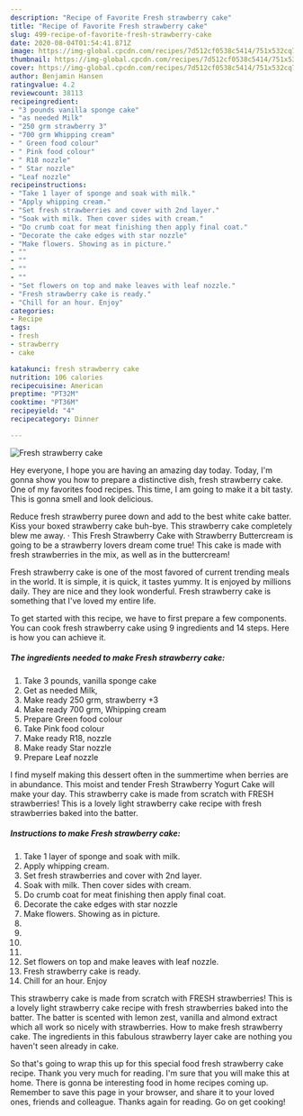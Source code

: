 ```yaml
---
description: "Recipe of Favorite Fresh strawberry cake"
title: "Recipe of Favorite Fresh strawberry cake"
slug: 499-recipe-of-favorite-fresh-strawberry-cake
date: 2020-08-04T01:54:41.871Z
image: https://img-global.cpcdn.com/recipes/7d512cf0538c5414/751x532cq70/fresh-strawberry-cake-recipe-main-photo.jpg
thumbnail: https://img-global.cpcdn.com/recipes/7d512cf0538c5414/751x532cq70/fresh-strawberry-cake-recipe-main-photo.jpg
cover: https://img-global.cpcdn.com/recipes/7d512cf0538c5414/751x532cq70/fresh-strawberry-cake-recipe-main-photo.jpg
author: Benjamin Hansen
ratingvalue: 4.2
reviewcount: 38113
recipeingredient:
- "3 pounds vanilla sponge cake"
- "as needed Milk"
- "250 grm strawberry 3"
- "700 grm Whipping cream"
- " Green food colour"
- " Pink food colour"
- " R18 nozzle"
- " Star nozzle"
- "Leaf nozzle"
recipeinstructions:
- "Take 1 layer of sponge and soak with milk."
- "Apply whipping cream."
- "Set fresh strawberries and cover with 2nd layer."
- "Soak with milk. Then cover sides with cream."
- "Do crumb coat for meat finishing then apply final coat."
- "Decorate the cake edges with star nozzle"
- "Make flowers. Showing as in picture."
- ""
- ""
- ""
- ""
- "Set flowers on top and make leaves with leaf nozzle."
- "Fresh strawberry cake is ready."
- "Chill for an hour. Enjoy"
categories:
- Recipe
tags:
- fresh
- strawberry
- cake

katakunci: fresh strawberry cake 
nutrition: 106 calories
recipecuisine: American
preptime: "PT32M"
cooktime: "PT36M"
recipeyield: "4"
recipecategory: Dinner

---
```



![Fresh strawberry cake](https://img-global.cpcdn.com/recipes/7d512cf0538c5414/751x532cq70/fresh-strawberry-cake-recipe-main-photo.jpg)

Hey everyone, I hope you are having an amazing day today. Today, I'm gonna show you how to prepare a distinctive dish, fresh strawberry cake. One of my favorites food recipes. This time, I am going to make it a bit tasty. This is gonna smell and look delicious.

Reduce fresh strawberry puree down and add to the best white cake batter. Kiss your boxed strawberry cake buh-bye. This strawberry cake completely blew me away. · This Fresh Strawberry Cake with Strawberry Buttercream is going to be a strawberry lovers dream come true! This cake is made with fresh strawberries in the mix, as well as in the buttercream!

Fresh strawberry cake is one of the most favored of current trending meals in the world. It is simple, it is quick, it tastes yummy. It is enjoyed by millions daily. They are nice and they look wonderful. Fresh strawberry cake is something that I've loved my entire life.


To get started with this recipe, we have to first prepare a few components. You can cook fresh strawberry cake using 9 ingredients and 14 steps. Here is how you can achieve it.

<!--inarticleads1-->

##### The ingredients needed to make Fresh strawberry cake:

1. Take 3 pounds, vanilla sponge cake
1. Get as needed Milk,
1. Make ready 250 grm, strawberry +3
1. Make ready 700 grm, Whipping cream
1. Prepare  Green food colour
1. Take  Pink food colour
1. Make ready  R18, nozzle
1. Make ready  Star nozzle
1. Prepare Leaf nozzle


I find myself making this dessert often in the summertime when berries are in abundance. This moist and tender Fresh Strawberry Yogurt Cake will make your day. This strawberry cake is made from scratch with FRESH strawberries! This is a lovely light strawberry cake recipe with fresh strawberries baked into the batter. 

<!--inarticleads2-->

##### Instructions to make Fresh strawberry cake:

1. Take 1 layer of sponge and soak with milk.
1. Apply whipping cream.
1. Set fresh strawberries and cover with 2nd layer.
1. Soak with milk. Then cover sides with cream.
1. Do crumb coat for meat finishing then apply final coat.
1. Decorate the cake edges with star nozzle
1. Make flowers. Showing as in picture.
1. 
1. 
1. 
1. 
1. Set flowers on top and make leaves with leaf nozzle.
1. Fresh strawberry cake is ready.
1. Chill for an hour. Enjoy


This strawberry cake is made from scratch with FRESH strawberries! This is a lovely light strawberry cake recipe with fresh strawberries baked into the batter. The batter is scented with lemon zest, vanilla and almond extract which all work so nicely with strawberries. How to make fresh strawberry cake. The ingredients in this fabulous strawberry layer cake are nothing you haven&#39;t seen already in cake. 

So that's going to wrap this up for this special food fresh strawberry cake recipe. Thank you very much for reading. I'm sure that you will make this at home. There is gonna be interesting food in home recipes coming up. Remember to save this page in your browser, and share it to your loved ones, friends and colleague. Thanks again for reading. Go on get cooking!

